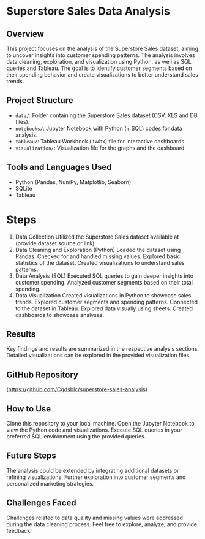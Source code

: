 # Superstore Sales Data Analysis

## Overview

This project focuses on the analysis of the Superstore Sales dataset, aiming to uncover insights into customer spending patterns. The analysis involves data cleaning, exploration, and visualization using Python, as well as SQL queries and Tableau. The goal is to identify customer segments based on their spending behavior and create visualizations to better understand sales trends.

## Project Structure

- `data/`: Folder containing the Superstore Sales dataset (CSV, XLS and DB files).
- `notebooks/`: Jupyter Notebook with Python (+ SQL) codes for data analysis.
- `tableau/`: Tableau Workbook (.twbx) file for interactive dashboards.
- `visualization/`: Visualization file for the graphs and the dashboard.

## Tools and Languages Used

- Python (Pandas, NumPy, Matplotlib, Seaborn)
- SQLite
- Tableau

# Steps

1. Data Collection
Utilized the Superstore Sales dataset available at (provide dataset source or link).
2. Data Cleaning and Exploration (Python)
Loaded the dataset using Pandas.
Checked for and handled missing values.
Explored basic statistics of the dataset.
Created visualizations to understand sales patterns.
3. Data Analysis (SQL)
Executed SQL queries to gain deeper insights into customer spending.
Analyzed customer segments based on their total spending.
4. Data Visualization
Created visualizations in Python to showcase sales trends.
Explored customer segments and spending patterns.
Connected to the dataset in Tableau.
Explored data visually using sheets.
Created dashboards to showcase analyses.

## Results

Key findings and results are summarized in the respective analysis sections.
Detailed visualizations can be explored in the provided visualization files.

## GitHub Repository

(https://github.com/Cgdsblc/superstore-sales-analysis)

## How to Use

Clone this repository to your local machine.
Open the Jupyter Notebook to view the Python code and visualizations.
Execute SQL queries in your preferred SQL environment using the provided queries.

## Future Steps

The analysis could be extended by integrating additional datasets or refining visualizations.
Further exploration into customer segments and personalized marketing strategies.

## Challenges Faced

Challenges related to data quality and missing values were addressed during the data cleaning process.
Feel free to explore, analyze, and provide feedback!

